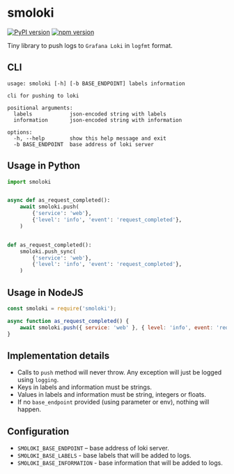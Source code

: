 # smoloki

[![PyPI version](https://badge.fury.io/py/smoloki.svg)](https://badge.fury.io/py/smoloki)
[![npm version](https://badge.fury.io/js/smoloki.svg)](https://badge.fury.io/js/smoloki)

Tiny library to push logs to `Grafana Loki` in `logfmt` format.

## CLI

```text
usage: smoloki [-h] [-b BASE_ENDPOINT] labels information

cli for pushing to loki

positional arguments:
  labels            json-encoded string with labels
  information       json-encoded string with information

options:
  -h, --help        show this help message and exit
  -b BASE_ENDPOINT  base address of loki server
```

## Usage in Python

```py
import smoloki


async def as_request_completed():
    await smoloki.push(
        {'service': 'web'},
        {'level': 'info', 'event': 'request_completed'},
    )


def as_request_completed():
    smoloki.push_sync(
        {'service': 'web'},
        {'level': 'info', 'event': 'request_completed'},
    )
```

## Usage in NodeJS

```js
const smoloki = require('smoloki');

async function as_request_completed() {
    await smoloki.push({ service: 'web' }, { level: 'info', event: 'request_completed' });
}
```

## Implementation details

- Calls to `push` method will never throw. Any exception will just be
    logged using `logging`.
- Keys in labels and information must be strings.
- Values in labels and information must be string, integers or floats.
- If no `base_endpoint` provided (using parameter or env), nothing
    will happen.

## Configuration

- `SMOLOKI_BASE_ENDPOINT` – base address of loki server.
- `SMOLOKI_BASE_LABELS` - base labels that will be added to logs.
- `SMOLOKI_BASE_INFORMATION` - base information that will be added to logs.
